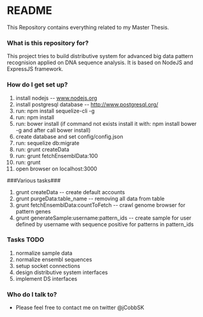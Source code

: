 # README #

This Repository contains everything related to my Master Thesis.

### What is this repository for? ###

This project tries to build distributive system for advanced big data pattern recognision applied on DNA sequence analysis. It is based on NodeJS and ExpressJS framework.

### How do I get set up? ###
1. install nodejs -- www.nodejs.org
2. install postgresql database -- http://www.postgresql.org/
3. run: npm install sequelize-cli -g
4. run: npm install
5. run: bower install (if command not exists install it with: npm install bower -g and after call bower install)
6. create database and set config/config.json
7. run: sequelize db:migrate
8. run: grunt createData
9. run: grunt fetchEnsemblData:100
10. run: grunt
11. open browser on localhost:3000

###Various tasks###
1. grunt createData -- create default accounts
2. grunt purgeData:table_name -- removing all data from table
3. grunt fetchEnsemblData:countToFetch -- crawl genome browser for pattern genes
4. grunt generateSample:username:pattern_ids -- create sample for user defined by username with sequence positive for patterns in pattern_ids

### Tasks TODO
1. normalize sample data
2. normalize ensembl sequences
3. setup socket connections
4. design distributive system interfaces
5. implement DS interfaces


### Who do I talk to? ###

* Please feel free to contact me on twitter @jCobbSK